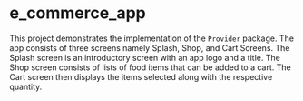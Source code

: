 # e_commerce_app

This project demonstrates the implementation of the ```Provider``` package.
The app consists of three screens namely Splash, Shop, and Cart Screens.
The Splash screen is an introductory screen with an app logo and a title.
The Shop screen consists of lists of food items that can be added to a cart.
The Cart screen then displays the items selected along with the respective quantity.



